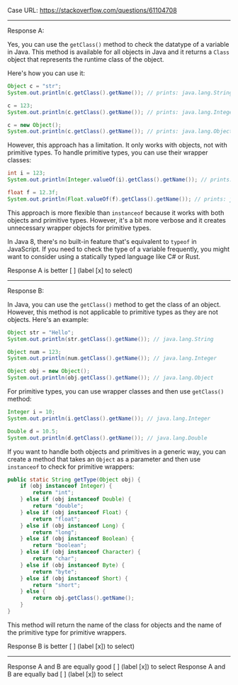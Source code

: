 Case URL: https://stackoverflow.com/questions/61104708

------
Response A:



Yes, you can use the `getClass()` method to check the datatype of a variable in Java. This method is available for all objects in Java and it returns a `Class` object that represents the runtime class of the object.

Here's how you can use it:

```java
Object c = "str";
System.out.println(c.getClass().getName()); // prints: java.lang.String

c = 123;
System.out.println(c.getClass().getName()); // prints: java.lang.Integer

c = new Object();
System.out.println(c.getClass().getName()); // prints: java.lang.Object
```

However, this approach has a limitation. It only works with objects, not with primitive types. To handle primitive types, you can use their wrapper classes:

```java
int i = 123;
System.out.println(Integer.valueOf(i).getClass().getName()); // prints: java.lang.Integer

float f = 12.3f;
System.out.println(Float.valueOf(f).getClass().getName()); // prints: java.lang.Float
```

This approach is more flexible than `instanceof` because it works with both objects and primitive types. However, it's a bit more verbose and it creates unnecessary wrapper objects for primitive types.

In Java 8, there's no built-in feature that's equivalent to `typeof` in JavaScript. If you need to check the type of a variable frequently, you might want to consider using a statically typed language like C# or Rust.

Response A is better [ ] (label [x] to select)

-------
Response B:

In Java, you can use the `getClass()` method to get the class of an object. However, this method is not applicable to primitive types as they are not objects. Here's an example:

```java
Object str = "Hello";
System.out.println(str.getClass().getName()); // java.lang.String

Object num = 123;
System.out.println(num.getClass().getName()); // java.lang.Integer

Object obj = new Object();
System.out.println(obj.getClass().getName()); // java.lang.Object
```

For primitive types, you can use wrapper classes and then use `getClass()` method:

```java
Integer i = 10;
System.out.println(i.getClass().getName()); // java.lang.Integer

Double d = 10.5;
System.out.println(d.getClass().getName()); // java.lang.Double
```

If you want to handle both objects and primitives in a generic way, you can create a method that takes an `Object` as a parameter and then use `instanceof` to check for primitive wrappers:

```java
public static String getType(Object obj) {
    if (obj instanceof Integer) {
        return "int";
    } else if (obj instanceof Double) {
        return "double";
    } else if (obj instanceof Float) {
        return "float";
    } else if (obj instanceof Long) {
        return "long";
    } else if (obj instanceof Boolean) {
        return "boolean";
    } else if (obj instanceof Character) {
        return "char";
    } else if (obj instanceof Byte) {
        return "byte";
    } else if (obj instanceof Short) {
        return "short";
    } else {
        return obj.getClass().getName();
    }
}
```

This method will return the name of the class for objects and the name of the primitive type for primitive wrappers.

Response B is better [ ] (label [x]) to select)

-------

Response A and B are equally good [ ] (label [x]) to select
Response A and B are equally bad [ ] (label [x]) to select
